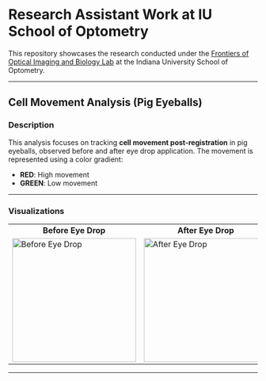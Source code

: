 # Research Assistant Work at IU School of Optometry

This repository showcases the research conducted under the [Frontiers of Optical Imaging and Biology Lab](https://blogs.iu.edu/tankamlab/people/) at the Indiana University School of Optometry.

---

## Cell Movement Analysis (Pig Eyeballs)

### Description
This analysis focuses on tracking **cell movement post-registration** in pig eyeballs, observed before and after eye drop application. The movement is represented using a color gradient:
- **RED**: High movement
- **GREEN**: Low movement

---

### Visualizations

<table>
  <tr>
    <td align="center"><b>Before Eye Drop</b></td>
    <td align="center"><b>After Eye Drop</b></td>
    <td align="center"><b>2 Minutes After Eye Drop</b></td>
  </tr>
  <tr>
    <td><img src="https://github.com/AKA2320/OCT_RA/blob/main/pig_eyeball/before_reduced.gif" alt="Before Eye Drop" width="250"/></td>
    <td><img src="https://github.com/AKA2320/OCT_RA/blob/main/pig_eyeball/after_reduced.gif" alt="After Eye Drop" width="250"/></td>
    <td><img src="https://github.com/AKA2320/OCT_RA/blob/main/pig_eyeball/after_2min_reduced.gif" alt="2 mins After Eye Drop" width="250"/></td>
  </tr>
</table>

---
